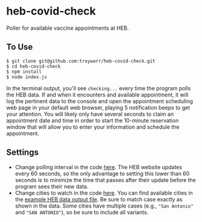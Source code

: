 # heb-covid-check
Poller for available vaccine appointments at HEB.

## To Use
```
$ git clone git@github.com:troywarr/heb-covid-check.git
$ cd heb-covid-check
$ npm install
$ node index.js
```

In the terminal output, you'll see `checking...` every time the program polls the HEB data. If and when it encounters and available appointment, it will log the pertinent data to the console and open the appointment scheduling web page in your default web browser, playing 5 notification beeps to get your attention. You will likely only have several seconds to claim an appointment date and time in order to start the 10-minute reservation window that will allow you to enter your information and schedule the appointment.

## Settings
- Change polling interval in the code [here](https://github.com/troywarr/heb-covid-check/blob/e191ab3a2974dac34ff2529eaffa5b6553760b60/index.js#L8). The HEB website updates every 60 seconds, so the only advantage to setting this lower than 60 seconds is to minimize the time that passes after their update before the program sees their new data.
- Change cities to watch in the code [here](https://github.com/troywarr/heb-covid-check/blob/e191ab3a2974dac34ff2529eaffa5b6553760b60/index.js#L9-L13). You can find available cities in the [example HEB data output file](https://github.com/troywarr/heb-covid-check/blob/main/example-heb-data.json). Be sure to match case exactly as shown in the data. Some cities have multiple cases (e.g., `"San Antonio"` and `"SAN ANTONIO"`), so be sure to include all variants.

